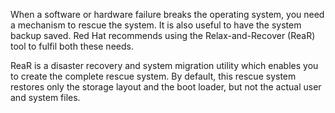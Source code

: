 
When a software or hardware failure breaks the operating system, you need a mechanism to rescue the system. It is also useful to have the system backup saved. Red Hat recommends using the Relax-and-Recover (ReaR) tool to fulfil both these needs.

ReaR is a disaster recovery and system migration utility which enables you to create the complete rescue system. By default, this rescue system restores only the storage layout and the boot loader, but not the actual user and system files.

